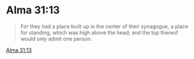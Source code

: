 # Alma 31:13

> For they had a place built up in the center of their synagogue, a place for standing, which was high above the head; and the top thereof would only admit one person.

[Alma 31:13](https://www.churchofjesuschrist.org/study/scriptures/bofm/alma/31?lang=eng&id=p13#p13)


